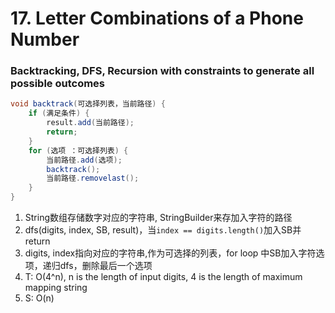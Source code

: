 # 17. Letter Combinations of a Phone Number

### Backtracking, DFS, Recursion with constraints to generate all possible outcomes

```java
void backtrack(可选择列表，当前路径) {
	if (满足条件) {
		result.add(当前路径);
		return;
	}
	for (选项 ：可选择列表) {
		当前路径.add(选项);
		backtrack();
		当前路径.removelast();
	}
}
```

1. String数组存储数字对应的字符串, StringBuilder来存加入字符的路径
2. dfs(digits, index, SB, result)，当`index == digits.length()`加入SB并return
3. digits, index指向对应的字符串,作为可选择的列表，for loop 中SB加入字符选项，递归dfs，删除最后一个选项
4. T: O(4^n), n is the length of input digits, 4 is the length of maximum mapping string
5. S: O(n)

